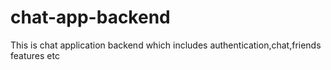 # chat-app-backend
This is chat application backend which includes authentication,chat,friends features etc
